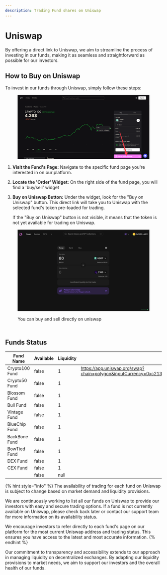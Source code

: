 ```yaml
---
description: Trading Fund shares on Uniswap
---
```


# Uniswap

By offering a direct link to Uniswap, we aim to streamline the process of investing in our funds, making it as seamless and straightforward as possible for our investors.

## How to Buy on Uniswap

To invest in our funds through Uniswap, simply follow these steps:

<figure><img src="../.gitbook/assets/CleanShot 2024-04-10 at 13.53.49@2x (1).png" alt=""><figcaption></figcaption></figure>

1. **Visit the Fund's Page:** Navigate to the specific fund page you're interested in on our platform.
2. **Locate the 'Order' Widget:** On the right side of the fund page, you will find a 'buy/sell' widget
3.  **Buy on Uniswap Button:** Under the widget, look for the "Buy on Uniswap" button. This direct link will take you to Uniswap with the selected fund's token pre-loaded for trading.

    If the "Buy on Uniswap" button is not visible, it means that the token is not yet available for trading on Uniswap.

<figure><img src="../.gitbook/assets/CleanShot 2024-04-10 at 14.03.36@2x.png" alt=""><figcaption><p>You can buy and sell directly on uniswap</p></figcaption></figure>

\
Funds Status
------------

<table><thead><tr><th width="180">Fund Name</th><th width="115" data-type="checkbox">Available</th><th width="148" data-type="rating" data-max="5">Liquidity</th><th data-type="content-ref">Uniswap Address</th></tr></thead><tbody><tr><td>Crypto100 Fund</td><td>false</td><td>1</td><td><a href="https://app.uniswap.org/swap?chain=polygon&#x26;inputCurrency=0xc2132D05D31c914a87C6611C10748AEb04B58e8F&#x26;outputCurrency=0x28C71A14346993866eC21e84916164290a42b3D4">https://app.uniswap.org/swap?chain=polygon&#x26;inputCurrency=0xc2132D05D31c914a87C6611C10748AEb04B58e8F&#x26;outputCurrency=0x28C71A14346993866eC21e84916164290a42b3D4</a></td></tr><tr><td>Crypto50  Fund</td><td>false</td><td>1</td><td></td></tr><tr><td>Blossom Fund</td><td>false</td><td>1</td><td></td></tr><tr><td>Bull Fund</td><td>false</td><td>1</td><td></td></tr><tr><td>Vintage Fund</td><td>false</td><td>1</td><td></td></tr><tr><td>BlueChip Fund</td><td>false</td><td>1</td><td></td></tr><tr><td>BackBone Fund</td><td>false</td><td>1</td><td></td></tr><tr><td>BowTied Fund</td><td>false</td><td>1</td><td></td></tr><tr><td>DEX Fund</td><td>false</td><td>1</td><td></td></tr><tr><td>CEX Fund</td><td>false</td><td>1</td><td></td></tr><tr><td></td><td>false</td><td>null</td><td></td></tr></tbody></table>

{% hint style="info" %}
The availability of trading for each fund on Uniswap is subject to change based on market demand and liquidity provisions.&#x20;

We are continuously working to list all our funds on Uniswap to provide our investors with easy and secure trading options. If a fund is not currently available on Uniswap, please check back later or contact our support team for more information on its availability status.

We encourage investors to refer directly to each fund's page on our platform for the most current Uniswap address and trading status. This ensures you have access to the latest and most accurate information.
{% endhint %}

Our commitment to transparency and accessibility extends to our approach in managing liquidity on decentralized exchanges. By adapting our liquidity provisions to market needs, we aim to support our investors and the overall health of our funds.
